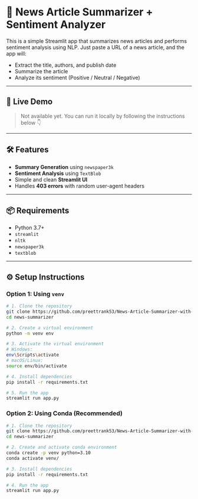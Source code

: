 # 📰 News Article Summarizer + Sentiment Analyzer

This is a simple Streamlit app that summarizes news articles and performs sentiment analysis using NLP. Just paste a URL of a news article, and the app will:
- Extract the title, authors, and publish date  
- Summarize the article  
- Analyze its sentiment (Positive / Neutral / Negative)

---

## 🚀 Live Demo

> Not available yet. You can run it locally by following the instructions below 👇

---

## 🛠️ Features

- **Summary Generation** using `newspaper3k`
- **Sentiment Analysis** using `TextBlob`
- Simple and clean **Streamlit UI**
- Handles **403 errors** with random user-agent headers

---

## 📦 Requirements

- Python 3.7+
- `streamlit`
- `nltk`
- `newspaper3k`
- `textblob`

---

## ⚙️ Setup Instructions

### Option 1: Using `venv` 

```bash
# 1. Clone the repository
git clone https://github.com/preettrank53/News-Article-Summarizer-with-Sentiment-Analysis.git
cd news-summarizer

# 2. Create a virtual environment
python -m venv env

# 3. Activate the virtual environment
# Windows:
env\Scripts\activate
# macOS/Linux:
source env/bin/activate

# 4. Install dependencies
pip install -r requirements.txt

# 5. Run the app
streamlit run app.py
```

### Option 2: Using Conda (Recommended)
```bash
# 1. Clone the repository
git clone https://github.com/preettrank53/News-Article-Summarizer-with-Sentiment-Analysis.git
cd news-summarizer

# 2. Create and activate conda environment
conda create -p venv python=3.10
conda activate venv/

# 3. Install dependencies
pip install -r requirements.txt

# 4. Run the app
streamlit run app.py

